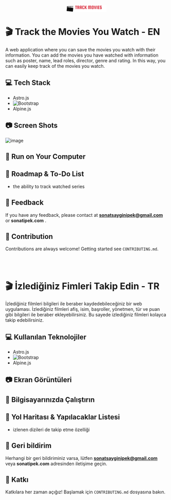 <p align="center" width="100%">
    <img width="25%" src="https://raw.githubusercontent.com/sonatipek/track-the-movies/main/public/logo.svg"> 
</p>


# 🎬 Track the Movies You Watch - EN
A web application where you can save the movies you watch with their information. You can add the movies you have watched with information such as poster, name, lead roles, director, genre and rating. In this way, you can easily keep track of the movies you watch.

## 💻 Tech Stack
- Astro.js
- ![Bootstrap](https://img.shields.io/badge/bootstrap-%23563D7C.svg?style=for-the-badge&logo=bootstrap&logoColor=white)
- Alpine.js

## 📷 Screen Shots
![image](https://github.com/sonatipek/track-the-movies/assets/80075444/01e38668-27ab-44eb-8139-1b27639b73c5)


## 🚀 Run on Your Computer


## 📍 Roadmap & To-Do List
- the ability to track watched series

## 🌟 Feedback
If you have any feedback, please contact at **sonatsayginipek@gmail.com** or **sonatipek.com** .

## 🤝 Contribution
Contributions are always welcome!
Getting started see `CONTRIBUTING.md`.

<br><br>

# 🎬 İzlediğiniz Fimleri Takip Edin - TR
İzlediğiniz filmleri bilgileri ile beraber kaydedebileceğiniz bir web uygulaması. İzlediğiniz filmleri afiş, isim, başroller, yönetmen, tür ve puan gibi bilgileri ile beraber ekleyebilirsiniz. Bu sayede izlediğiniz filmleri kolayca takip edebilirsiniz.

## 💻 Kullanılan Teknolojiler
- Astro.js
- ![Bootstrap](https://img.shields.io/badge/bootstrap-%23563D7C.svg?style=for-the-badge&logo=bootstrap&logoColor=white)
- Alpine.js

## 📷 Ekran Görüntüleri

## 🚀 Bilgisayarınızda Çalıştırın

## 📍 Yol Haritası & Yapılacaklar Listesi
- izlenen dizileri de takip etme özelliği

## 🌟 Geri bildirim
Herhangi bir geri bildiriminiz varsa, lütfen **sonatsayginipek@gmail.com** veya **sonatipek.com** adresinden iletişime geçin.

## 🤝 Katkı
Katkılara her zaman açığız!
Başlamak için `CONTRIBUTING.md` dosyasına bakın.
